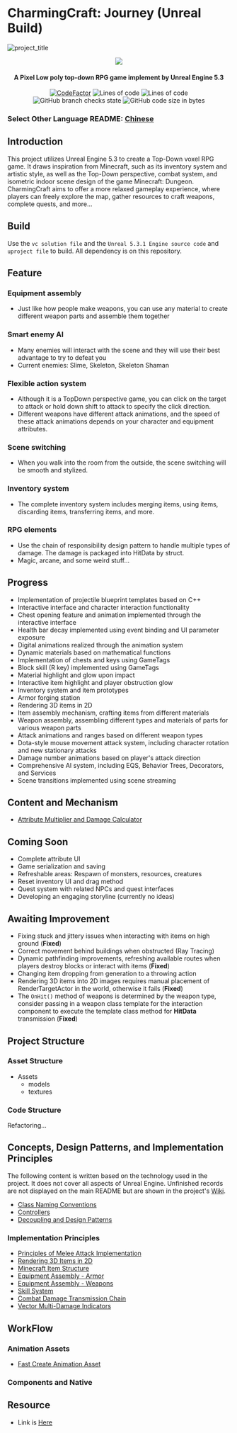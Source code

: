 # CharmingCraft: Journey (Unreal Build)
![project_title](https://github.com/Caishangqi/CharmingCraft/assets/39553613/afff6fe3-e541-455d-978c-84dfd8df58f3)
<p align="center">
<img src = "https://i.imgur.com/EF6t6WA.png">
</p>

<h4 align="center">A Pixel Low poly top-down RPG game implement by Unreal Engine 5.3</h4>
<p align="center">
<a href="https://www.codefactor.io/repository/github/caishangqi/charmingcraft"><img src="https://www.codefactor.io/repository/github/caishangqi/minecraft-modpack-charmingcraft-journey/badge" alt="CodeFactor" /></a>
<img alt="Lines of code" src="https://img.shields.io/tokei/lines/github/Caishangqi/CharmingCraft">
<img alt="Lines of code" src="https://img.shields.io/badge/Unreal-5.3.1-orange">
<img alt="GitHub branch checks state" src="https://img.shields.io/github/checks-status/Caishangqi/CharmingCraft/master?label=build">
<img alt="GitHub code size in bytes" src="https://img.shields.io/github/languages/code-size/Caishangqi/CharmingCraft">
</p>

### Select Other Language README: [Chinese](https://github.com/Caishangqi/CharmingCraft/blob/main/Page/README_CN.md)

## Introduction

This project utilizes Unreal Engine 5.3 to create a Top-Down voxel RPG game. It draws inspiration from Minecraft, such as its inventory system and artistic style, as well as the Top-Down perspective, combat system, and isometric indoor scene design of the game Minecraft: Dungeon. CharmingCraft aims to offer a more relaxed gameplay experience, where players can freely explore the map, gather resources to craft weapons, complete quests, and more...


## Build

Use the `vc solution file` and the `Unreal 5.3.1 Engine source code` and `uproject file` to build. All dependency is on
this repository.

## Feature

### Equipment assembly

- Just like how people make weapons, you can use any material to create different weapon parts and assemble them together

### Smart enemy AI

- Many enemies will interact with the scene and they will use their best advantage to try to defeat you
- Current enemies: Slime, Skeleton, Skeleton Shaman

### Flexible action system

- Although it is a TopDown perspective game, you can click on the target to attack or hold down shift to attack to specify the click direction.
- Different weapons have different attack animations, and the speed of these attack animations depends on your character and equipment attributes.

### Scene switching

- When you walk into the room from the outside, the scene switching will be smooth and stylized.

### Inventory system

- The complete inventory system includes merging items, using items, discarding items, transferring items, and more.

### RPG elements

- Use the chain of responsibility design pattern to handle multiple types of damage. The damage is packaged into HitData by struct.
- Magic, arcane, and some weird stuff...

## Progress

- Implementation of projectile blueprint templates based on C++
- Interactive interface and character interaction functionality
- Chest opening feature and animation implemented through the interactive interface
- Health bar decay implemented using event binding and UI parameter exposure
- Digital animations realized through the animation system
- Dynamic materials based on mathematical functions
- Implementation of chests and keys using GameTags
- Block skill (R key) implemented using GameTags
- Material highlight and glow upon impact
- Interactive item highlight and player obstruction glow
- Inventory system and item prototypes
- Armor forging station
- Rendering 3D items in 2D
- Item assembly mechanism, crafting items from different materials
- Weapon assembly, assembling different types and materials of parts for various weapon parts
- Attack animations and ranges based on different weapon types
- Dota-style mouse movement attack system, including character rotation and new stationary attacks
- Damage number animations based on player's attack direction
- Comprehensive AI system, including EQS, Behavior Trees, Decorators, and Services
- Scene transitions implemented using scene streaming


## Content and Mechanism

- [Attribute Multiplier and Damage Calculator](https://github.com/Caishangqi/CharmingCraft/wiki/Attribute-Multiplier-and-Damage-Calculator)

## Coming Soon

- Complete attribute UI
- Game serialization and saving
- Refreshable areas: Respawn of monsters, resources, creatures
- Reset inventory UI and drag method
- Quest system with related NPCs and quest interfaces
- Developing an engaging storyline (currently no ideas)

## Awaiting Improvement

- Fixing stuck and jittery issues when interacting with items on high ground (**Fixed**)
- Correct movement behind buildings when obstructed (Ray Tracing)
- Dynamic pathfinding improvements, refreshing available routes when players destroy blocks or interact with items (**Fixed**)
- Changing item dropping from generation to a throwing action
- Rendering 3D items into 2D images requires manual placement of RenderTargetActor in the world, otherwise it fails (**Fixed**)
- The `OnHit()` method of weapons is determined by the weapon type, consider passing in a weapon class template for the interaction component to execute the template class method for **HitData** transmission (**Fixed**)

## Project Structure

### Asset Structure

- Assets
    - models
    - textures

### Code Structure

Refactoring...

## Concepts, Design Patterns, and Implementation Principles

The following content is written based on the technology used in the project. It does not cover all aspects of Unreal Engine. Unfinished records are not displayed on the main README but are shown in the project's [Wiki](https://github.com/Caishangqi/CharmingCraft/wiki).

- [Class Naming Conventions](https://github.com/Caishangqi/CharmingCraft/wiki/Class-Perfixes)
- [Controllers](https://github.com/Caishangqi/CharmingCraft/wiki/Controller)
- [Decoupling and Design Patterns](https://github.com/Caishangqi/CharmingCraft/wiki/Decoupling-and-Actor-Component)

### Implementation Principles

- [Principles of Melee Attack Implementation](https://github.com/Caishangqi/CharmingCraft/blob/main/Page/impl-meel-attack.md)
- [Rendering 3D Items in 2D](https://github.com/Caishangqi/CharmingCraft/blob/main/Page/impl-meel-attack.md)
- [Minecraft Item Structure](https://github.com/Caishangqi/CharmingCraft/blob/main/Page/impl-meel-attack.md)
- [Equipment Assembly - Armor](https://github.com/Caishangqi/CharmingCraft/blob/main/Page/impl-meel-attack.md)
- [Equipment Assembly - Weapons](https://github.com/Caishangqi/CharmingCraft/blob/main/Page/impl-meel-attack.md)
- [Skill System](https://github.com/Caishangqi/CharmingCraft/blob/main/Page/impl-meel-attack.md)
- [Combat Damage Transmission Chain](https://github.com/Caishangqi/CharmingCraft/blob/main/Page/impl-meel-attack.md)
- [Vector Multi-Damage Indicators](https://github.com/Caishangqi/CharmingCraft/blob/main/Page/impl-meel-attack.md)


## WorkFlow

### Animation Assets

- [Fast Create Animation Asset](https://www.mixamo.com/)

### Components and Native

## Resource

- Link is [Here](https://www.modongwang.com/)
